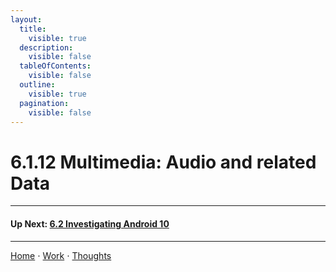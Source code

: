 ```yaml
---
layout:
  title:
    visible: true
  description:
    visible: false
  tableOfContents:
    visible: false
  outline:
    visible: true
  pagination:
    visible: false
---
```


# 6.1.12 Multimedia: Audio and related Data

***

#### Up Next: [6.2 Investigating Android 10](../6.2-investigating-android-10/README.md)

***

[Home](https://sophiecchen.gitbook.io/sophie-chen) ⋅ [Work](https://sophiecchen.gitbook.io/sophie-chen/work) ⋅ [Thoughts](https://sophiecchen.gitbook.io/sophie-chen/thoughts)
